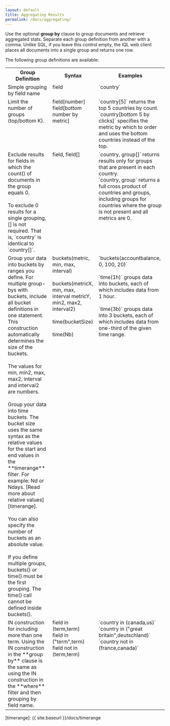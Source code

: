 ```yaml
---
layout: default
title: Aggregating Results
permalink: /docs/aggregating/
---
```


Use the optional **group by** clause to group documents and retrieve aggregated stats. Separate each group definition from another with a comma. Unlike SQL, if you leave this control empty, the IQL web client places all documents into a single group and returns one row.

The following group definitions are available:
<table>
  <tr>
    <th>Group Definition</th>
    <th>Syntax</th>
    <th>Examples</th>
  </tr>
  <tr>
    <td valign="top">Simple grouping by field name</td>
    <td valign="top">field</td>
    <td valign="top">`country`</td>
  </tr>
  <tr>
    <td valign="top">Limit the number of groups (top/bottom K).</td>
    <td valign="top">field[number] <br> field[bottom number by metric]</td>
    <td valign="top">`country[5]` returns the top 5 countries by count.<br>`country[bottom 5 by clicks]` specifies the metric by which to order and uses the bottom countries instead of the top.</td>
  </tr>
  <tr>
    <td valign="top">Exclude results for fields in which the count() of documents in the group equals 0.<br><br>To exclude 0 results for a single grouping, [] is not required. That is, `country` is identical to `country[]`.</td>
    <td valign="top">field, field[]</td>
    <td valign="top"> `country, group[]` returns results only for groups that are present in each country.<br> `country, group` returns a full cross product of countries and groups, including groups for countries where the group is not present and all metrics are 0.</td>
  </tr>
<tr>
    <td valign="top">Group your data into buckets by ranges you define. For multiple group-bys with buckets, include all bucket definitions in one statement. This construction automatically determines the size of the buckets. <br><br>The values for min, min2, max, max2, interval and interval2 are numbers.<br><br>Group your data into time buckets. The bucket size uses the same syntax as the relative values for the start and end values in the **timerange** filter. For example: Nd or Ndays. [Read more about relative values][timerange].<br><br>You can also specify the number of buckets as an absolute value.<br><br>If you define multiple groups, buckets() or time() must be the first grouping. The time() call cannot be defined inside buckets().
 </td>
    <td valign="top">buckets(metric, min, max, interval)<br><br>buckets(metricX, min, max, interval metricY, min2, max2, interval2)<br><br>time(bucketSize)<br><br>time(Nb)</td>
    <td valign="top">`buckets(accountbalance, 0, 100, 20)`<br><br>`time(1h)` groups data into buckets, each of which includes data from 1 hour.<br><br>`time(3b)` groups data into 3 buckets, each of which includes data from one-third of the given time range.</td>
  </tr>
<tr>
    <td valign="top">IN construction for including more than one term. Using the IN construction in the **group by** clause is the same as using the IN construction in the **where** filter and then grouping by field name.</td>
    <td valign="top">field in (term,term)<br>field in ("term",term) <br>field not in (term,term) </td>
    <td valign="top">`country in (canada,us)` <br>`country in ("great britain",deutschland)` <br>`country not in (france,canada)` </td>
  </tr>

</table>


[timerange]: {{ site.baseurl }}/docs/timerange